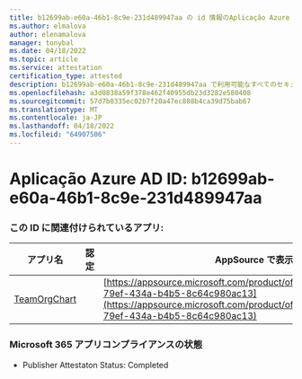 ```yaml
---
title: b12699ab-e60a-46b1-8c9e-231d489947aa の id 情報のAplicação Azure AD
ms.author: elmalova
author: elenamalova
manager: tonybal
ms.date: 04/18/2022
ms.topic: article
ms.service: attestation
certification_type: attested
description: b12699ab-e60a-46b1-8c9e-231d489947aa で利用可能なすべてのセキュリティとコンプライアンス情報。
ms.openlocfilehash: a3d0838a59f378e462f40955db23d3282e580408
ms.sourcegitcommit: 57d7b0335ec02b7f20a47ec888b4ca39d75bab67
ms.translationtype: MT
ms.contentlocale: ja-JP
ms.lasthandoff: 04/18/2022
ms.locfileid: "64907506"
---
```

# <a name="azure-app-id-b12699ab-e60a-46b1-8c9e-231d489947aa"></a>Aplicação Azure AD ID: b12699ab-e60a-46b1-8c9e-231d489947aa


### <a name="apps-associated-with-this-id"></a>この ID に関連付けられているアプリ:
| **アプリ名** | **認定** | **AppSource で表示する** |
|--------------|---------------|-----------------------|
| [TeamOrgChart](../forward/teamorgchart.66763c6e-79ef-434a-b4b5-8c64c980ac13.md) |  | [https://appsource.microsoft.com/product/office/teamorgchart.66763c6e-79ef-434a-b4b5-8c64c980ac13](https://appsource.microsoft.com/product/office/teamorgchart.66763c6e-79ef-434a-b4b5-8c64c980ac13) |

### <a name="microsoft-365-app-compliance-status"></a>Microsoft 365 アプリコンプライアンスの状態
- Publisher Attestaton Status: Completed
